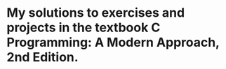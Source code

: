 # My solutions to exercises and projects in the textbook C Programming: A Modern Approach, 2nd Edition.
